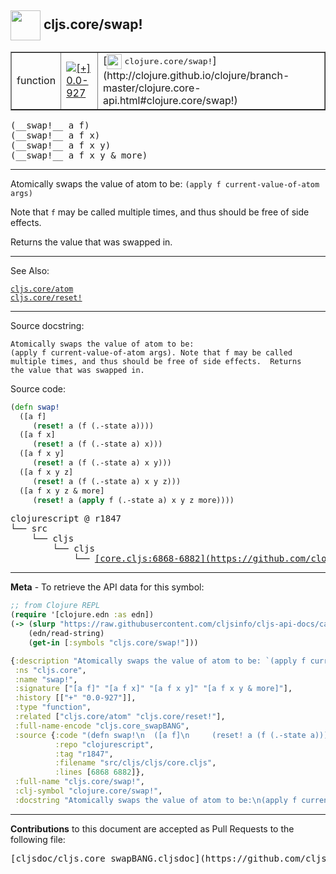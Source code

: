 ## <img width="48px" valign="middle" src="http://i.imgur.com/Hi20huC.png"> cljs.core/swap!

 <table border="1">
<tr>

<td>function</td>
<td><a href="https://github.com/cljsinfo/cljs-api-docs/tree/0.0-927"><img valign="middle" alt="[+] 0.0-927" src="https://img.shields.io/badge/+-0.0--927-lightgrey.svg"></a> </td>
<td>
[<img height="24px" valign="middle" src="http://i.imgur.com/1GjPKvB.png"> <samp>clojure.core/swap!</samp>](http://clojure.github.io/clojure/branch-master/clojure.core-api.html#clojure.core/swap!)
</td>
</tr>
</table>

 <samp>
(__swap!__ a f)<br>
</samp>
 <samp>
(__swap!__ a f x)<br>
</samp>
 <samp>
(__swap!__ a f x y)<br>
</samp>
 <samp>
(__swap!__ a f x y & more)<br>
</samp>

---

Atomically swaps the value of atom to be: `(apply f current-value-of-atom
args)`

Note that `f` may be called multiple times, and thus should be free of side
effects.

Returns the value that was swapped in.

---


See Also:

[`cljs.core/atom`](cljs.core_atom.md)<br>
[`cljs.core/reset!`](cljs.core_resetBANG.md)<br>

---

Source docstring:

```
Atomically swaps the value of atom to be:
(apply f current-value-of-atom args). Note that f may be called
multiple times, and thus should be free of side effects.  Returns
the value that was swapped in.
```

Source code:

```clj
(defn swap!
  ([a f]
     (reset! a (f (.-state a))))
  ([a f x]
     (reset! a (f (.-state a) x)))
  ([a f x y]
     (reset! a (f (.-state a) x y)))
  ([a f x y z]
     (reset! a (f (.-state a) x y z)))
  ([a f x y z & more]
     (reset! a (apply f (.-state a) x y z more))))
```

 <pre>
clojurescript @ r1847
└── src
    └── cljs
        └── cljs
            └── <ins>[core.cljs:6868-6882](https://github.com/clojure/clojurescript/blob/r1847/src/cljs/cljs/core.cljs#L6868-L6882)</ins>
</pre>


---

__Meta__ - To retrieve the API data for this symbol:

```clj
;; from Clojure REPL
(require '[clojure.edn :as edn])
(-> (slurp "https://raw.githubusercontent.com/cljsinfo/cljs-api-docs/catalog/cljs-api.edn")
    (edn/read-string)
    (get-in [:symbols "cljs.core/swap!"]))
```

```clj
{:description "Atomically swaps the value of atom to be: `(apply f current-value-of-atom\nargs)`\n\nNote that `f` may be called multiple times, and thus should be free of side\neffects.\n\nReturns the value that was swapped in.",
 :ns "cljs.core",
 :name "swap!",
 :signature ["[a f]" "[a f x]" "[a f x y]" "[a f x y & more]"],
 :history [["+" "0.0-927"]],
 :type "function",
 :related ["cljs.core/atom" "cljs.core/reset!"],
 :full-name-encode "cljs.core_swapBANG",
 :source {:code "(defn swap!\n  ([a f]\n     (reset! a (f (.-state a))))\n  ([a f x]\n     (reset! a (f (.-state a) x)))\n  ([a f x y]\n     (reset! a (f (.-state a) x y)))\n  ([a f x y z]\n     (reset! a (f (.-state a) x y z)))\n  ([a f x y z & more]\n     (reset! a (apply f (.-state a) x y z more))))",
          :repo "clojurescript",
          :tag "r1847",
          :filename "src/cljs/cljs/core.cljs",
          :lines [6868 6882]},
 :full-name "cljs.core/swap!",
 :clj-symbol "clojure.core/swap!",
 :docstring "Atomically swaps the value of atom to be:\n(apply f current-value-of-atom args). Note that f may be called\nmultiple times, and thus should be free of side effects.  Returns\nthe value that was swapped in."}

```

---

__Contributions__ to this document are accepted as Pull Requests to the following file:

 <pre>
[cljsdoc/cljs.core_swapBANG.cljsdoc](https://github.com/cljsinfo/cljs-api-docs/blob/master/cljsdoc/cljs.core_swapBANG.cljsdoc)
</pre>

